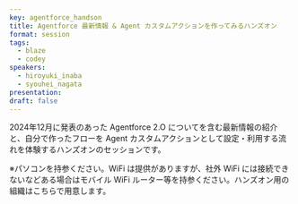 ```yaml
---
key: agentforce_handson
title: Agentforce 最新情報 & Agent カスタムアクションを作ってみるハンズオン
format: session
tags:
  - blaze
  - codey
speakers:
  - hiroyuki_inaba
  - syouhei_nagata
presentation: 
draft: false
---
```

2024年12月に発表のあった Agentforce 2.O についてを含む最新情報の紹介と、自分で作ったフローを Agent カスタムアクションとして設定・利用する流れを体験するハンズオンのセッションです。

※パソコンを持参ください。WiFi は提供がありますが、社外 WiFi には接続できないなどある場合はモバイル WiFi ルーター等を持参ください。ハンズオン用の組織はこちらで用意します。
